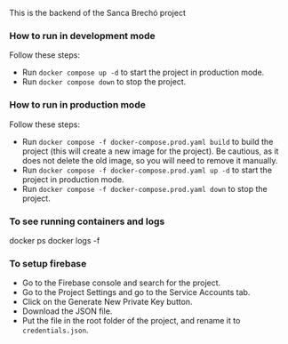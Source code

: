 This is the backend of the Sanca Brechó project

### How to run in development mode

Follow these steps:
- Run `docker compose up -d` to start the project in production mode.
- Run `docker compose down` to stop the project.

### How to run in production mode

Follow these steps:
- Run `docker compose -f docker-compose.prod.yaml build` to build the project (this will create a new image for the project). Be cautious, as it does not delete the old image, so you will need to remove it manually.
- Run `docker compose -f docker-compose.prod.yaml up -d` to start the project in production mode.
- Run `docker compose -f docker-compose.prod.yaml down` to stop the project.

### To see running containers and logs

docker ps
docker logs -f <CONTAINER ID>

### To setup firebase

- Go to the Firebase console and search for the project.
- Go to the Project Settings and go to the Service Accounts tab.
- Click on the Generate New Private Key button.
- Download the JSON file.
- Put the file in the root folder of the project, and rename it to `credentials.json`.